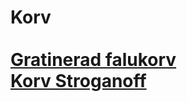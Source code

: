 # Korv<br/><br/>[Gratinerad falukorv](/recipes/korv/gratinerad-falukorv.md)<br/>[Korv Stroganoff](/recipes/korv/korv-stroganoff.md)
